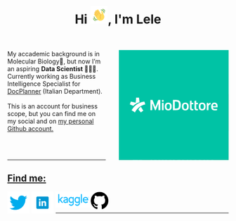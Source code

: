<h1 align='center'>Hi <img src="img_n_gifs/Wave.gif" height='40px' width='40px'>, I'm Lele<br><br></h1>

<p>
<img src="img_n_gifs/MioDottore_logo.png" width=250px height=250px align='right' style="padding-left:30px;">
My accademic background is in Molecular Biology🧬, but now I’m an aspiring <b>Data Scientist 👨🏻‍💻</b>. Currently working as Business Intelligence Specialist for <a href="https://www.docplanner.com/">DocPlanner</a> (Italian Department).<br><br>
This is an account for business scope, but you can find me on my social and on <a href="https://github.com/TheHextech">my personal Github account.</p><br><br>

---

<h2 align='left'>Find me:<br></h2>


[<img align='left' alt='twitter' width='50px' src="./img_n_gifs/twitter_icon.png" style="padding-right:5px;" />][twitter]
[<img align='left' alt='linkedin' width='50px' src="./img_n_gifs/linkedin_icon.png" style="padding-right:5px;" />][linkedin]
[<img align='left' alt='kaggle' width='80px' src="./img_n_gifs/kaggle_icon.png"/>][kaggle]
[<img align='left' alt='kaggle' width='40' src="./img_n_gifs/github_icon.png"/>][github]<br><br>

---


[twitter]: https://twitter.com/EmanueleImmesi
[linkedin]: https://www.linkedin.com/in/emanueleimmesi/
[kaggle]: https://www.kaggle.com/emanueleimmesi
[github]: https://github.com/TheHextech
